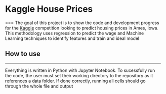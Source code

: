 # Kaggle House Prices
===
The goal of this project is to show the code and development progress for the 
[Kaggle](https://www.kaggle.com/c/house-prices-advanced-regression-techniques)
competition looking to predict housing prices in Ames, Iowa. This methodology 
uses regression to predict the wage and Machine Learning techniques to identify
features and train and ideal model

## How to use
---
Everything is written in Python with Jupyter Notebook. To sucessfully run the
code, the user must set their working directory to the repository as it references
a data folder. If done correctly, running all cells should go through the whole
file and output 
